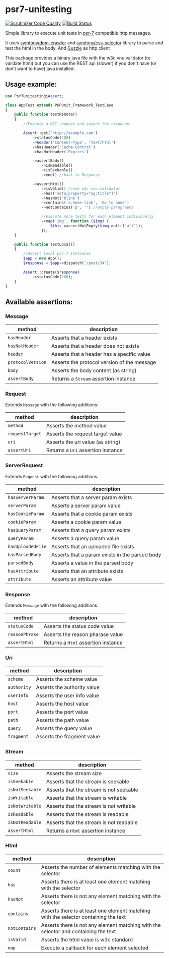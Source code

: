 # psr7-unitesting

[![Scrutinizer Code Quality](https://scrutinizer-ci.com/g/oscarotero/psr7-unitesting/badges/quality-score.png?b=master)](https://scrutinizer-ci.com/g/oscarotero/psr7-unitesting/?branch=master)
[![Build Status](https://travis-ci.org/oscarotero/psr7-unitesting.svg?branch=master)](https://travis-ci.org/oscarotero/psr7-unitesting)

Simple library to execute unit tests in [psr-7](http://www.php-fig.org/psr/psr-7/) compatible http messages.

It uses [symfony/dom-crawler](https://github.com/symfony/DomCrawler) and [symfony/css-selector](https://github.com/symfony/CssSelector) library to parse and test the html in the body. And [Guzzle](https://github.com/guzzle/guzzle) as http client

This package provides a binary java file with the w3c vnu validator (to validate html) but you can use the REST api (slower) if you don't have (or don't want to have) java installed.

## Usage example:

```php
use Psr7Unitesting\Assert;

class AppTest extends PHPUnit_Framework_TestCase
{
	public function testRemote()
	{
		//Execute a GET request and assert the response:

		Assert::get('http://example.com')
			->statusCode(200)
			->header('Content-Type', 'text/html')
			->hasHeader('Cache-Control')
			->hasNotHeader('Expires')

			->assertBody()
				->isReadable()
				->isSeekable()
				->end() //back to Response

			->assertHtml()
				->isValid() //use w3c vnu validator
				->has('meta[property="og:title"]')
				->hasNot('blink')
				->contains('a.home-link', 'Go to home')
				->notContains('p', '') //empty paragraphs

				//Execute more tests for each element individually
				->map('img', function ($img) {
					$this->assertNotEmpty($img->attr('alt'));
				});
	}

	public function testLocal()
	{
		//Assert local psr-7 instances
		$app = new App();
		$response = $app->dispatch('/post/34');

		Assert::create($response)
			->statusCode(200);
	}
}
```

## Available assertions:

### Message

method | description
------ | -----------
`hasHeader` | Asserts that a header exists
`hasNotHeader` | Asserts that a header does not exists
`header` | Asserts that a header has a specific value
`protocolVersion` | Asserts the protocol version of the message
`body` | Asserts the body content (as string)
`assertBody` | Returns a `Stream` assertion instance

### Request

Extends `Message` with the following additions:

method | description
------ | -----------
`method` | Asserts the method value
`requestTarget` | Asserts the request target value
`uri` | Asserts the uri value (as string)
`assertUri` | Returns a `Uri` assertion instance

### ServerRequest

Extends `Request` with the following additions:

method | description
------ | -----------
`hasServerParam` | Asserts that a server param exists
`serverParam` | Asserts a server param value
`hasCookieParam` | Asserts that a cookie param exists
`cookieParam` | Asserts a cookie param value
`hasQueryParam` | Asserts that a query param exists
`queryParam` | Asserts a query param value
`hasUploadedFile` | Asserts that an uploaded file exists
`hasParsedBody` | Asserts that a param exists in the parsed body
`parsedBody` | Asserts a value in the parsed body
`hasAttribute` | Asserts that an attribute exists
`attribute` | Asserts an attribute value

### Response

Extends `Message` with the following additions:

method | description
------ | -----------
`statusCode` | Asserts the status code value
`reasonPhrase` | Asserts the reason pharase value
`assertHtml` | Returns a `Html` assertion instance

### Uri

method | description
------ | -----------
`scheme` | Asserts the scheme value
`authority` | Asserts the authority value
`userInfo` | Asserts the user info value
`host` | Asserts the host value
`port` | Asserts the port value
`path` | Asserts the path value
`query` | Asserts the query value
`fragment` | Asserts the fragment value

### Stream

method | description
------ | -----------
`size` | Asserts the stream size
`isSeekable` | Asserts that the stream is seekable
`isNotSeekable` | Asserts that the stream is not seekable
`isWritable` | Asserts that the stream is writable
`isNotWritable` | Asserts that the stream is not writable
`isReadable` | Asserts that the stream is readable
`isNotReadable` | Asserts that the stream is not readable
`assertHtml` | Returns a `Html` assertion instance

### Html

method | description
------ | -----------
`count` | Asserts the number of elements matching with the selector
`has` | Asserts there is at least one element matching with the selector
`hasNot` | Asserts there is not any element matching with the selector
`contains` | Asserts there is at least one element matching with the selector containing the text
`notContains` | Asserts there is not any element matching with the selector and containing the text
`isValid` | Asserts the html value is w3c standard
`map` | Execute a callback for each element selected


